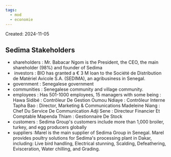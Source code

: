 ```yaml
---
tags:
  - mod
  - economie
---
```

Created: 2024-11-05

## Sedima Stakeholders

- shareholders : Mr. Babacar Ngom is the President, the CEO, the main shareholder (98%) and founder of Sedima
-  investors : BIO has granted a € 3 M loan to the Société de Distribution de Matériel Avicole S.A. (SEDIMA), an agribusiness in Senegal.
- government : Senegalese government
- communities : Senegalese community and village community.
- employees : Has 501-1000 employees, 15 managers with some being : 
  Hawa Sidibé : Contrôleur De Gestion
  Oumou Ndiaye : Contrôleur Interne
  Tapha Bao : Director, Marketing & Communications
  Madeleine Niang : Chef Du Service De Communication
  Adji Sene : Directeur Financier Et Comptable
  Mapenda Thiam : Gestionnaire De Stock
- customers : Sedima Group's customers include more than 1,000 broiler, turkey, and egg producers globally
- suppliers :Marel is the main supplier of Sedima Group in Senegal. Marel provides poultry solutions for Sedima's processing plant in Dakar, including: Live bird handling, Electrical stunning, Scalding, Defeathering, Evisceration, Water chilling, and Grading.
  
